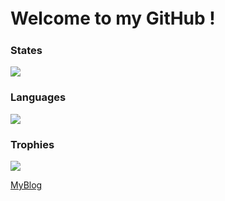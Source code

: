 #  Welcome to my GitHub !　
  <h3>States</h3>
  <img  src="https://github-readme-stats.vercel.app/api?username=suzusou&count_private=true&show_icons=true&theme=while" />

  <h3>Languages</h3>
  <img src="https://github-readme-stats.vercel.app/api/top-langs/?username=suzusou&theme=whileshow_icons=ture" />
  
  <h3>Trophies</h3>
  <img src="https://github-profile-trophy.vercel.app/?username=suzusou&column=3&margin-w=15&margin-h=15" />
 
[MyBlog](https://bellfat.com/ja-gb/)
